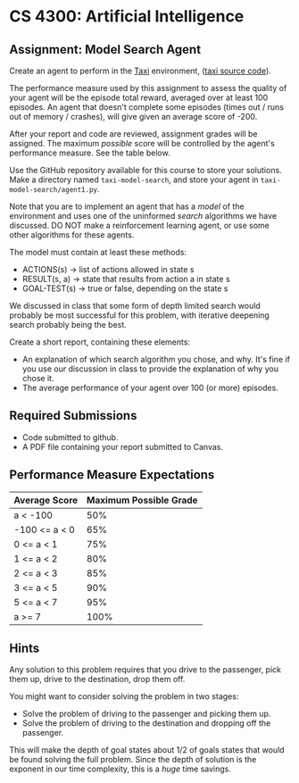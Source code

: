 CS 4300: Artificial Intelligence
===============================================

Assignment: Model Search Agent
------------------------------------------------------


Create an agent to perform in the
[Taxi](https://gymnasium.farama.org/environments/toy_text/taxi/) environment,
([taxi source code](https://github.com/Farama-Foundation/Gymnasium/blob/main/gymnasium/envs/toy_text/taxi.py)).

The performance measure used by this assignment to assess the quality of your agent
will be the episode total reward, averaged over at least 100 episodes. 
An agent that doesn't complete some episodes (times out / runs out of memory / crashes),
will give given an average score of -200.

After your report and code are reviewed, assignment grades will be assigned.
The maximum *possible* score will be controlled by the agent's performance measure.
See the table below.

Use the GitHub repository available for this course to store your
solutions.  Make a directory named `taxi-model-search`, and store
your agent in `taxi-model-search/agent1.py`.

Note that you are to implement an agent that has a *model* of the
environment and uses one of the uninformed *search* algorithms we have discussed.
DO NOT make a reinforcement learning agent, or use some other algorithms for these agents.

The model must contain at least these methods:

* ACTIONS(s) -> list of actions allowed in state s
* RESULT(s, a) -> state that results from action a in state s
* GOAL-TEST(s) -> true or false, depending on the state s

We discussed in class that some form of depth limited search would probably be
most successful for this problem, with iterative deepening search probably
being the best.

Create a short report, containing these elements:

- An explanation of which search algorithm you chose, and why. It's fine if you use our discussion in class
  to provide the explanation of why you chose it.
- The average performance of your agent over 100 (or more) episodes.


Required Submissions
------------------------

- Code submitted to github.
- A PDF file containing your report submitted to Canvas.

Performance Measure Expectations
--------------------------------

Average Score | Maximum Possible Grade
--------------|-----------------------
a < -100      | 50%
-100 <= a < 0 | 65%
0 <= a < 1    | 75%
1 <= a < 2    | 80%
2 <= a < 3    | 85%
3 <= a < 5    | 90%
5 <= a < 7    | 95%
a >= 7        | 100%


Hints
------

Any solution to this problem requires that you drive to the
passenger, pick them up, drive to the destination, drop them
off.

You might want to consider solving the problem in two stages:

- Solve the problem of driving to the passenger and picking them up.
- Solve the problem of driving to the destination and dropping off the passenger.

This will make the depth of goal states about 1/2 of goals states that
would be found solving the full problem. Since the depth of solution 
is the exponent in our time complexity, this is a *huge* time savings.
